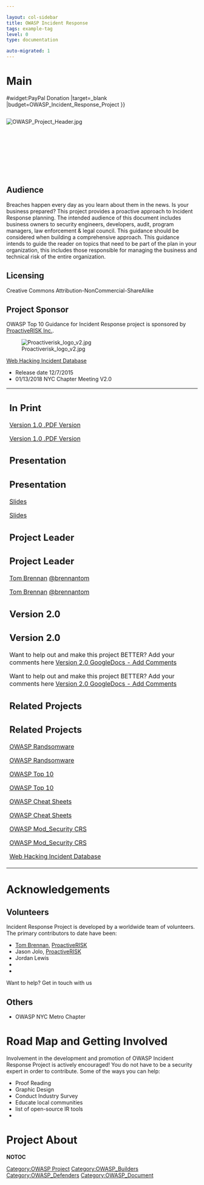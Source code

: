 ```yaml
---

layout: col-sidebar
title: OWASP Incident Response
tags: example-tag
level: 0
type: documentation

auto-migrated: 1
---
```

# Main

\#widget:PayPal Donation |target=_blank
|budget=OWASP_Incident_Response_Project }}

<div style="width:100%;height:160px;border:0,margin:0;overflow: hidden;">

![OWASP_Project_Header.jpg](OWASP_Project_Header.jpg
"OWASP_Project_Header.jpg")

</div>

<table>
<tbody>
<tr class="odd">
<h2 id="audience">Audience</h2>
<p>Breaches happen every day as you learn about them in the news. Is your business prepared? This project provides a proactive approach to Incident Response planning. The intended audience of this document includes business owners to security engineers, developers, audit, program managers, law enforcement &amp; legal council. This guidance should be considered when building a comprehensive approach. This guidance intends to guide the reader on topics that need to be part of the plan in your organization, this includes those responsible for managing the business and technical risk of the entire organization.</p>
<h2 id="licensing">Licensing</h2>
<p>Creative Commons Attribution-NonCommercial-ShareAlike</p>
<h2 id="project_sponsor">Project Sponsor</h2>
<p>OWASP Top 10 Guidance for Incident Response project is sponsored by <a href="http://www.proactiverisk.com">ProactiveRISK Inc.</a>.</p>
<figure>
<img src="Proactiverisk_logo_v2.jpg" title="Proactiverisk_logo_v2.jpg" alt="Proactiverisk_logo_v2.jpg" /><figcaption>Proactiverisk_logo_v2.jpg</figcaption>
</figure></td>
<td><h2 id="in_print">In Print</h2>
<p><a href="https://www.owasp.org/images/9/92/Top10ConsiderationsForIncidentResponse.pdf">Version 1.0 .PDF Version</a></p>
<p><a href="https://www.owasp.org/images/9/92/Top10ConsiderationsForIncidentResponse.pdf">Version 1.0 .PDF Version</a></p>
<h2 id="presentation">Presentation</h2>
<h2 id="presentation">Presentation</h2>
<p><a href="https://www.owasp.org/images/b/bd/IR_Top_10_Considerations_-_Slides-v2.pdf">Slides</a></p>
<p><a href="https://www.owasp.org/images/b/bd/IR_Top_10_Considerations_-_Slides-v2.pdf">Slides</a></p>
<h2 id="project_leader">Project Leader</h2>
<h2 id="project_leader">Project Leader</h2>
<p><a href="https://www.owasp.org/index.php/User:Brennan">Tom Brennan</a> <a href="http://www.twitter.com/brennantom">@brennantom</a></p>
<p><a href="https://www.owasp.org/index.php/User:Brennan">Tom Brennan</a> <a href="http://www.twitter.com/brennantom">@brennantom</a></p>
<h2 id="version_2.0">Version 2.0</h2>
<h2 id="version_2.0">Version 2.0</h2>
<p>Want to help out and make this project BETTER? Add your comments here <a href="https://docs.google.com/document/d/1TbIwFW_Z1d7jhnQL9vkdBzFtRC1lmHp9JpTXYXyN58A/edit?usp=sharing">Version 2.0 GoogleDocs - Add Comments</a></p>
<p>Want to help out and make this project BETTER? Add your comments here <a href="https://docs.google.com/document/d/1TbIwFW_Z1d7jhnQL9vkdBzFtRC1lmHp9JpTXYXyN58A/edit?usp=sharing">Version 2.0 GoogleDocs - Add Comments</a></p>
<h2 id="related_projects">Related Projects</h2>
<h2 id="related_projects">Related Projects</h2>
<p><a href="https://www.owasp.org/index.php/OWASP_Anti-Ransomware_Guide_Project">OWASP Randsomware</a></p>
<p><a href="https://www.owasp.org/index.php/OWASP_Anti-Ransomware_Guide_Project">OWASP Randsomware</a></p>
<p><a href="https://www.owasp.org/index.php/Category:OWASP_Top_Ten_Project">OWASP Top 10</a></p>
<p><a href="https://www.owasp.org/index.php/Category:OWASP_Top_Ten_Project">OWASP Top 10</a></p>
<p><a href="https://www.owasp.org/index.php/OWASP_Cheat_Sheet_Series">OWASP Cheat Sheets</a></p>
<p><a href="https://www.owasp.org/index.php/OWASP_Cheat_Sheet_Series">OWASP Cheat Sheets</a></p>
<p><a href="https://www.owasp.org/index.php/Category:OWASP_ModSecurity_Core_Rule_Set_Project">OWASP Mod_Security CRS</a></p>
<p><a href="https://www.owasp.org/index.php/Category:OWASP_ModSecurity_Core_Rule_Set_Project">OWASP Mod_Security CRS</a></p>
<p><a href="https://www.owasp.org/index.php/OWASP_WASC_Web_Hacking_Incidents_Database_Project">Web Hacking Incident Database</a></p></td>
<p><a href="https://www.owasp.org/index.php/OWASP_WASC_Web_Hacking_Incidents_Database_Project">Web Hacking Incident Database</a></p></td>
<ul>
<li>Release date 12/7/2015</li>
<li>01/13/2018 NYC Chapter Meeting V2.0</li>
</ul></td>
</tr>
</tbody>
</table>

# Acknowledgements

## Volunteers

Incident Response Project is developed by a worldwide team of
volunteers. The primary contributors to date have been:

  - [Tom Brennan](https://www.owasp.org/index.php/User:Brennan),
    [ProactiveRISK](http://www.proactiverisk.com)
  - Jason Jolo, [ProactiveRISK](http://www.proactiverisk.com)
  - Jordan Lewis
  - <insert your name>
  - <insert your name>

Want to help? Get in touch with us

## Others

  - OWASP NYC Metro Chapter

# Road Map and Getting Involved

Involvement in the development and promotion of OWASP Incident Response
Project is actively encouraged\! You do not have to be a security expert
in order to contribute. Some of the ways you can help:

  - Proof Reading
  - Graphic Design
  - Conduct Industry Survey
  - Educate local communities
  - list of open-source IR tools
  - <insert your idea>

# Project About

__NOTOC__ <headertabs></headertabs>

[Category:OWASP Project](Category:OWASP_Project "wikilink")
[Category:OWASP_Builders](Category:OWASP_Builders "wikilink")
[Category:OWASP_Defenders](Category:OWASP_Defenders "wikilink")
[Category:OWASP_Document](Category:OWASP_Document "wikilink")
